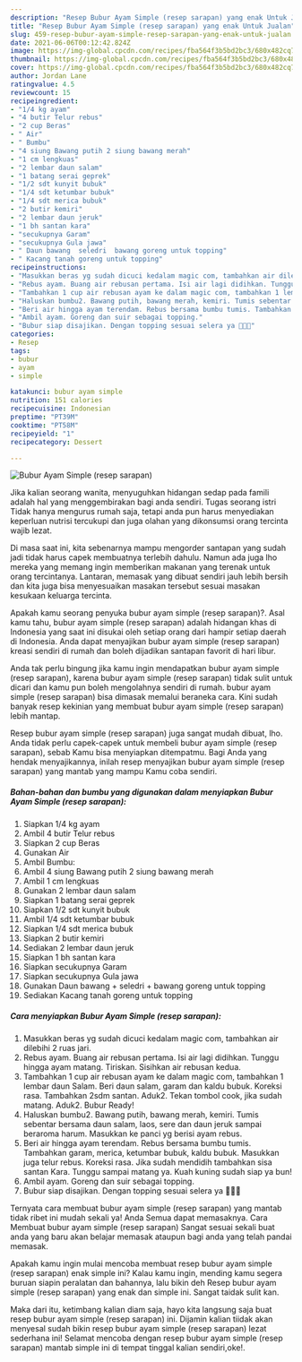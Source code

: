 ```yaml
---
description: "Resep Bubur Ayam Simple (resep sarapan) yang enak Untuk Jualan"
title: "Resep Bubur Ayam Simple (resep sarapan) yang enak Untuk Jualan"
slug: 459-resep-bubur-ayam-simple-resep-sarapan-yang-enak-untuk-jualan
date: 2021-06-06T00:12:42.824Z
image: https://img-global.cpcdn.com/recipes/fba564f3b5bd2bc3/680x482cq70/bubur-ayam-simple-resep-sarapan-foto-resep-utama.jpg
thumbnail: https://img-global.cpcdn.com/recipes/fba564f3b5bd2bc3/680x482cq70/bubur-ayam-simple-resep-sarapan-foto-resep-utama.jpg
cover: https://img-global.cpcdn.com/recipes/fba564f3b5bd2bc3/680x482cq70/bubur-ayam-simple-resep-sarapan-foto-resep-utama.jpg
author: Jordan Lane
ratingvalue: 4.5
reviewcount: 15
recipeingredient:
- "1/4 kg ayam"
- "4 butir Telur rebus"
- "2 cup Beras"
- " Air"
- " Bumbu"
- "4 siung Bawang putih 2 siung bawang merah"
- "1 cm lengkuas"
- "2 lembar daun salam"
- "1 batang serai geprek"
- "1/2 sdt kunyit bubuk"
- "1/4 sdt ketumbar bubuk"
- "1/4 sdt merica bubuk"
- "2 butir kemiri"
- "2 lembar daun jeruk"
- "1 bh santan kara"
- "secukupnya Garam"
- "secukupnya Gula jawa"
- " Daun bawang  seledri  bawang goreng untuk topping"
- " Kacang tanah goreng untuk topping"
recipeinstructions:
- "Masukkan beras yg sudah dicuci kedalam magic com, tambahkan air dilebihi 2 ruas jari."
- "Rebus ayam. Buang air rebusan pertama. Isi air lagi didihkan. Tunggu hingga ayam matang. Tiriskan. Sisihkan air rebusan kedua."
- "Tambahkan 1 cup air rebusan ayam ke dalam magic com, tambahkan 1 lembar daun Salam. Beri daun salam, garam dan kaldu bubuk. Koreksi rasa. Tambahkan 2sdm santan. Aduk2. Tekan tombol cook, jika sudah matang. Aduk2. Bubur Ready!"
- "Haluskan bumbu2. Bawang putih, bawang merah, kemiri. Tumis sebentar bersama daun salam, laos, sere dan daun jeruk sampai beraroma harum. Masukkan ke panci yg berisi ayam rebus."
- "Beri air hingga ayam terendam. Rebus bersama bumbu tumis. Tambahkan garam, merica, ketumbar bubuk, kaldu bubuk. Masukkan juga telur rebus. Koreksi rasa. Jika sudah mendidih tambahkan sisa santan Kara. Tunggu sampai matang ya. Kuah kuning sudah siap ya bun!"
- "Ambil ayam. Goreng dan suir sebagai topping."
- "Bubur siap disajikan. Dengan topping sesuai selera ya 🥰🥰🥰"
categories:
- Resep
tags:
- bubur
- ayam
- simple

katakunci: bubur ayam simple 
nutrition: 151 calories
recipecuisine: Indonesian
preptime: "PT39M"
cooktime: "PT58M"
recipeyield: "1"
recipecategory: Dessert

---
```



![Bubur Ayam Simple (resep sarapan)](https://img-global.cpcdn.com/recipes/fba564f3b5bd2bc3/680x482cq70/bubur-ayam-simple-resep-sarapan-foto-resep-utama.jpg)

Jika kalian seorang wanita, menyuguhkan hidangan sedap pada famili adalah hal yang menggembirakan bagi anda sendiri. Tugas seorang istri Tidak hanya mengurus rumah saja, tetapi anda pun harus menyediakan keperluan nutrisi tercukupi dan juga olahan yang dikonsumsi orang tercinta wajib lezat.

Di masa  saat ini, kita sebenarnya mampu mengorder santapan yang sudah jadi tidak harus capek membuatnya terlebih dahulu. Namun ada juga lho mereka yang memang ingin memberikan makanan yang terenak untuk orang tercintanya. Lantaran, memasak yang dibuat sendiri jauh lebih bersih dan kita juga bisa menyesuaikan masakan tersebut sesuai masakan kesukaan keluarga tercinta. 



Apakah kamu seorang penyuka bubur ayam simple (resep sarapan)?. Asal kamu tahu, bubur ayam simple (resep sarapan) adalah hidangan khas di Indonesia yang saat ini disukai oleh setiap orang dari hampir setiap daerah di Indonesia. Anda dapat menyajikan bubur ayam simple (resep sarapan) kreasi sendiri di rumah dan boleh dijadikan santapan favorit di hari libur.

Anda tak perlu bingung jika kamu ingin mendapatkan bubur ayam simple (resep sarapan), karena bubur ayam simple (resep sarapan) tidak sulit untuk dicari dan kamu pun boleh mengolahnya sendiri di rumah. bubur ayam simple (resep sarapan) bisa dimasak memalui beraneka cara. Kini sudah banyak resep kekinian yang membuat bubur ayam simple (resep sarapan) lebih mantap.

Resep bubur ayam simple (resep sarapan) juga sangat mudah dibuat, lho. Anda tidak perlu capek-capek untuk membeli bubur ayam simple (resep sarapan), sebab Kamu bisa menyiapkan ditempatmu. Bagi Anda yang hendak menyajikannya, inilah resep menyajikan bubur ayam simple (resep sarapan) yang mantab yang mampu Kamu coba sendiri.

<!--inarticleads1-->

##### Bahan-bahan dan bumbu yang digunakan dalam menyiapkan Bubur Ayam Simple (resep sarapan):

1. Siapkan 1/4 kg ayam
1. Ambil 4 butir Telur rebus
1. Siapkan 2 cup Beras
1. Gunakan  Air
1. Ambil  Bumbu:
1. Ambil 4 siung Bawang putih 2 siung bawang merah
1. Ambil 1 cm lengkuas
1. Gunakan 2 lembar daun salam
1. Siapkan 1 batang serai geprek
1. Siapkan 1/2 sdt kunyit bubuk
1. Ambil 1/4 sdt ketumbar bubuk
1. Siapkan 1/4 sdt merica bubuk
1. Siapkan 2 butir kemiri
1. Sediakan 2 lembar daun jeruk
1. Siapkan 1 bh santan kara
1. Siapkan secukupnya Garam
1. Siapkan secukupnya Gula jawa
1. Gunakan  Daun bawang + seledri + bawang goreng untuk topping
1. Sediakan  Kacang tanah goreng untuk topping




<!--inarticleads2-->

##### Cara menyiapkan Bubur Ayam Simple (resep sarapan):

1. Masukkan beras yg sudah dicuci kedalam magic com, tambahkan air dilebihi 2 ruas jari.
1. Rebus ayam. Buang air rebusan pertama. Isi air lagi didihkan. Tunggu hingga ayam matang. Tiriskan. Sisihkan air rebusan kedua.
1. Tambahkan 1 cup air rebusan ayam ke dalam magic com, tambahkan 1 lembar daun Salam. Beri daun salam, garam dan kaldu bubuk. Koreksi rasa. Tambahkan 2sdm santan. Aduk2. Tekan tombol cook, jika sudah matang. Aduk2. Bubur Ready!
1. Haluskan bumbu2. Bawang putih, bawang merah, kemiri. Tumis sebentar bersama daun salam, laos, sere dan daun jeruk sampai beraroma harum. Masukkan ke panci yg berisi ayam rebus.
1. Beri air hingga ayam terendam. Rebus bersama bumbu tumis. Tambahkan garam, merica, ketumbar bubuk, kaldu bubuk. Masukkan juga telur rebus. Koreksi rasa. Jika sudah mendidih tambahkan sisa santan Kara. Tunggu sampai matang ya. Kuah kuning sudah siap ya bun!
1. Ambil ayam. Goreng dan suir sebagai topping.
1. Bubur siap disajikan. Dengan topping sesuai selera ya 🥰🥰🥰




Ternyata cara membuat bubur ayam simple (resep sarapan) yang mantab tidak ribet ini mudah sekali ya! Anda Semua dapat memasaknya. Cara Membuat bubur ayam simple (resep sarapan) Sangat sesuai sekali buat anda yang baru akan belajar memasak ataupun bagi anda yang telah pandai memasak.

Apakah kamu ingin mulai mencoba membuat resep bubur ayam simple (resep sarapan) enak simple ini? Kalau kamu ingin, mending kamu segera buruan siapin peralatan dan bahannya, lalu bikin deh Resep bubur ayam simple (resep sarapan) yang enak dan simple ini. Sangat taidak sulit kan. 

Maka dari itu, ketimbang kalian diam saja, hayo kita langsung saja buat resep bubur ayam simple (resep sarapan) ini. Dijamin kalian tiidak akan menyesal sudah bikin resep bubur ayam simple (resep sarapan) lezat sederhana ini! Selamat mencoba dengan resep bubur ayam simple (resep sarapan) mantab simple ini di tempat tinggal kalian sendiri,oke!.

